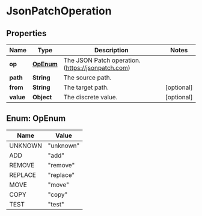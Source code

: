

# JsonPatchOperation


## Properties

| Name | Type | Description | Notes |
|------------ | ------------- | ------------- | -------------|
|**op** | [**OpEnum**](#OpEnum) | The JSON Patch operation. (https://jsonpatch.com) |  |
|**path** | **String** | The source path. |  |
|**from** | **String** | The target path. |  [optional] |
|**value** | **Object** | The discrete value. |  [optional] |



## Enum: OpEnum

| Name | Value |
|---- | -----|
| UNKNOWN | &quot;unknown&quot; |
| ADD | &quot;add&quot; |
| REMOVE | &quot;remove&quot; |
| REPLACE | &quot;replace&quot; |
| MOVE | &quot;move&quot; |
| COPY | &quot;copy&quot; |
| TEST | &quot;test&quot; |



